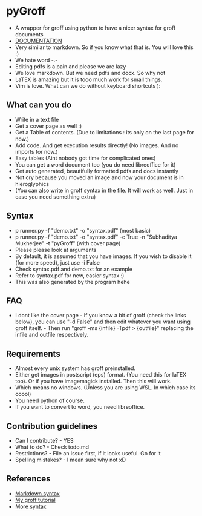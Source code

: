# pyGroff

- A wrapper for groff using python to have a nicer syntax for groff documents
- [DOCUMENTATION](https://subhadityamukherjee.github.io/pyGroff/)
- Very similar to markdown. So if you know what that is. You will love this :)
- We hate word -.-
- Editing pdfs is a pain and please we are lazy
- We love markdown. But we need pdfs and docx. So why not 
- LaTEX is amazing but it is tooo much work for small things.
- Vim is love. What can we do without keyboard shortcuts ):

## What can you do
- Write in a text file
- Get a cover page as well :)
- Get a Table of contents. (Due to limitations : its only on the last page for now.)
- Add code. And get execution results directly! (No images. And no imports for now.)
- Easy tables (Aint nobody got time for complicated ones)
- You can get a word document too (you do need libreoffice for it)
- Get auto generated, beautifully formatted pdfs and docs instantly
- Not cry because you moved an image and now your document is in hieroglyphics
- (You can also write in groff syntax in the file. It will work as well. Just in case you need something extra)


## Syntax
- p runner.py -f "demo.txt" -o "syntax.pdf"  (most basic)
- p runner.py -f "demo.txt" -o "syntax.pdf" -c True -n "Subhaditya Mukherjee" -t "pyGroff" (with cover page)
- Please please look at arguments
- By default, it is assumed that you have images. If you wish to disable it (for more speed), just use -i False
- Check syntax.pdf and demo.txt for an example
- Refer to syntax.pdf for new, easier syntax :)
- This was also generated by the program hehe

## FAQ
- I dont like the cover page
        - If you know a bit of groff (check the links below), you can use "-d False" and then edit whatever you want using groff itself.
        - Then run "groff -ms {infile} -Tpdf > {outfile}" replacing the infile and outfile respectively.

## Requirements
- Almost every unix system has groff preinstalled.
- Either get images in postscript (eps) format. (You need this for laTEX too). Or if you have imagemagick installed. Then this will work.
- Which means no windows. (Unless you are using WSL. In which case its coool)
- You need python of course.
- If you want to convert to word, you need libreoffice.

## Contribution guidelines
- Can I contribute?
        - YES
- What to do?
        - Check todo.md
- Restrictions?
        - File an issue first, if it looks useful. Go for it
- Spelling mistakes?
        - I mean sure why not xD

## References
- [Markdown syntax](https://www.markdownguide.org/basic-syntax/)
- [My groff tutorial](https://github.com/SubhadityaMukherjee/groffTutorial)
- [More syntax](https://opensource.com/article/18/2/how-format-academic-papers-linux-groff-me)

